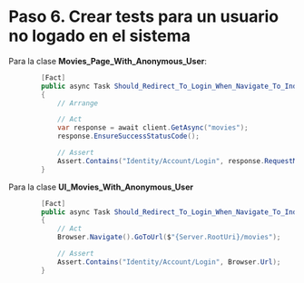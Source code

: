 # Paso 6. Crear tests para un usuario no logado en el sistema

Para la clase **Movies_Page_With_Anonymous_User**:

````csharp
        [Fact]
        public async Task Should_Redirect_To_Login_When_Navigate_To_Index()
        {
            // Arrange

            // Act
            var response = await client.GetAsync("movies");
            response.EnsureSuccessStatusCode();

            // Assert
            Assert.Contains("Identity/Account/Login", response.RequestMessage.RequestUri.LocalPath);
        }
````

Para la clase **UI_Movies_With_Anonymous_User**

````csharp
        [Fact]
        public async Task Should_Redirect_To_Login_When_Navigate_To_Index()
        {
            // Act
            Browser.Navigate().GoToUrl($"{Server.RootUri}/movies");

            // Assert
            Assert.Contains("Identity/Account/Login", Browser.Url);
        }
````
